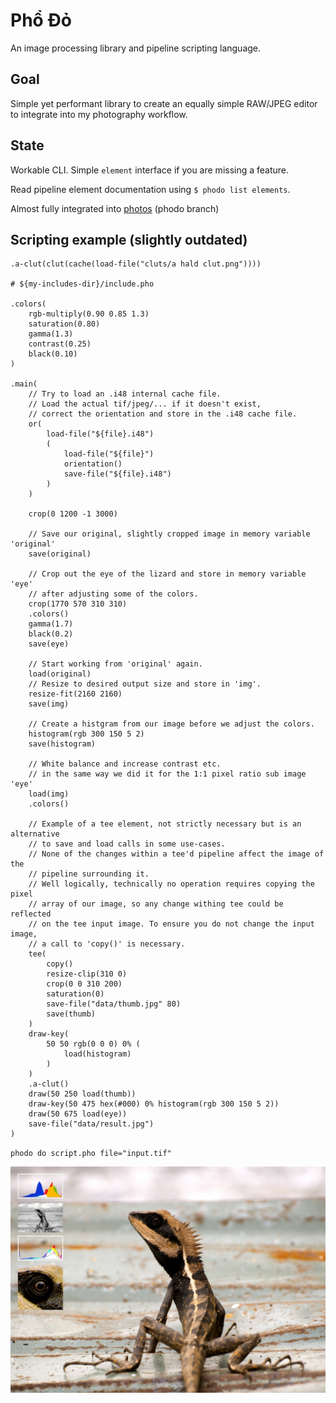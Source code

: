 # Phổ Đỏ

An image processing library and pipeline scripting language.

## Goal

Simple yet performant library to create an equally simple RAW/JPEG editor to 
integrate into my photography workflow.

## State

Workable CLI. Simple `element` interface if you are missing a feature.

Read pipeline element documentation using `$ phodo list elements`.

Almost fully integrated into [photos](https://github.com/frizinak/photos) (phodo branch)

## Scripting example (slightly outdated)

```
.a-clut(clut(cache(load-file("cluts/a hald clut.png"))))

# ${my-includes-dir}/include.pho

.colors(
    rgb-multiply(0.90 0.85 1.3)
    saturation(0.80)
    gamma(1.3)
    contrast(0.25)
    black(0.10)
)

.main(
    // Try to load an .i48 internal cache file.
    // Load the actual tif/jpeg/... if it doesn't exist,
    // correct the orientation and store in the .i48 cache file.
    or(
        load-file("${file}.i48")
        (
            load-file("${file}")
            orientation()
            save-file("${file}.i48")
        )
    )

    crop(0 1200 -1 3000)

    // Save our original, slightly cropped image in memory variable 'original'
    save(original)

    // Crop out the eye of the lizard and store in memory variable 'eye'
    // after adjusting some of the colors.
    crop(1770 570 310 310)
    .colors()
    gamma(1.7)
    black(0.2)
    save(eye)

    // Start working from 'original' again.
    load(original)
    // Resize to desired output size and store in 'img'.
    resize-fit(2160 2160)
    save(img)

    // Create a histgram from our image before we adjust the colors.
    histogram(rgb 300 150 5 2)
    save(histogram)

    // White balance and increase contrast etc.
    // in the same way we did it for the 1:1 pixel ratio sub image 'eye'
    load(img)
    .colors()

    // Example of a tee element, not strictly necessary but is an alternative
    // to save and load calls in some use-cases.
    // None of the changes within a tee'd pipeline affect the image of the
    // pipeline surrounding it.
    // Well logically, technically no operation requires copying the pixel
    // array of our image, so any change withing tee could be reflected
    // on the tee input image. To ensure you do not change the input image,
    // a call to 'copy()' is necessary.
    tee(
        copy()
        resize-clip(310 0)
        crop(0 0 310 200)
        saturation(0)
        save-file("data/thumb.jpg" 80)
        save(thumb)
    )
    draw-key(
        50 50 rgb(0 0 0) 0% (
            load(histogram)
        )
    )
    .a-clut()
    draw(50 250 load(thumb))
    draw-key(50 475 hex(#000) 0% histogram(rgb 300 150 5 2))
    draw(50 675 load(eye))
    save-file("data/result.jpg")
)
```

`phodo do script.pho file="input.tif"`

![example result](https://raw.githubusercontent.com/frizinak/phodo/dev/.github/main.jpg)

